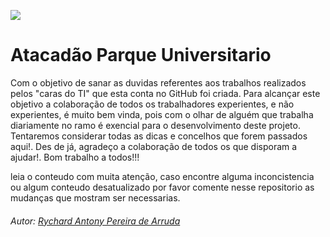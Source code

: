 [![](https://www.atacadao.com.br/_next/static/media/AtacadaoLogo.76eacf87.svg)](https://www.atacadao.com.br/lojas/rondonopolis)
# Atacadão Parque Universitario
Com o objetivo de sanar as duvidas referentes aos trabalhos realizados pelos "caras do TI" que esta conta no GitHub foi criada. Para alcançar este objetivo a colaboração de todos os trabalhadores experientes, e não experientes, é muito bem vinda, pois com o olhar de alguém que trabalha diariamente no ramo é exencial para o desenvolvimento deste projeto. Tentaremos considerar todas as dicas e concelhos que forem passados aqui!. Des de já, agradeço a colaboração de todos os que disporam a ajudar!. Bom trabalho a todos!!!

leia o conteudo com muita atenção, caso encontre alguma inconcistencia ou algum conteudo desatualizado por favor comente nesse repositorio as mudanças que mostram ser necessarias. 


###### Autor: [Rychard Antony Pereira de Arruda](https://github.com/RychardProficional/RychardProficional)
